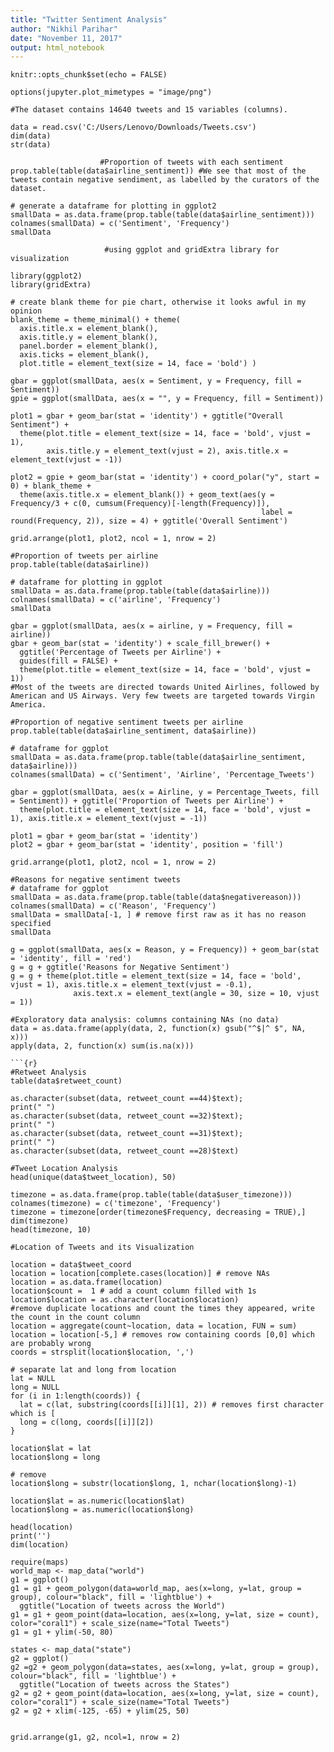 ```yaml
---
title: "Twitter Sentiment Analysis"
author: "Nikhil Parihar"
date: "November 11, 2017"
output: html_notebook
---
```


```{r setup, include=FALSE}
knitr::opts_chunk$set(echo = FALSE)
```


```{r , echo = TRUE}
options(jupyter.plot_mimetypes = "image/png")

#The dataset contains 14640 tweets and 15 variables (columns).

data = read.csv('C:/Users/Lenovo/Downloads/Tweets.csv')
dim(data)
str(data)

                    #Proportion of tweets with each sentiment
prop.table(table(data$airline_sentiment)) #We see that most of the tweets contain negative sendiment, as labelled by the curators of the dataset.

```


```{r}
# generate a dataframe for plotting in ggplot2
smallData = as.data.frame(prop.table(table(data$airline_sentiment)))
colnames(smallData) = c('Sentiment', 'Frequency')
smallData

                     #using ggplot and gridExtra library for visualization

library(ggplot2)
library(gridExtra)
```


```{r}
# create blank theme for pie chart, otherwise it looks awful in my opinion
blank_theme = theme_minimal() + theme(
  axis.title.x = element_blank(),
  axis.title.y = element_blank(),
  panel.border = element_blank(),
  axis.ticks = element_blank(),
  plot.title = element_text(size = 14, face = 'bold') )

gbar = ggplot(smallData, aes(x = Sentiment, y = Frequency, fill = Sentiment))
gpie = ggplot(smallData, aes(x = "", y = Frequency, fill = Sentiment))

plot1 = gbar + geom_bar(stat = 'identity') + ggtitle("Overall Sentiment") + 
  theme(plot.title = element_text(size = 14, face = 'bold', vjust = 1),
        axis.title.y = element_text(vjust = 2), axis.title.x = element_text(vjust = -1))

plot2 = gpie + geom_bar(stat = 'identity') + coord_polar("y", start = 0) + blank_theme +
  theme(axis.title.x = element_blank()) + geom_text(aes(y = Frequency/3 + c(0, cumsum(Frequency)[-length(Frequency)]),
                                                        label = round(Frequency, 2)), size = 4) + ggtitle('Overall Sentiment')

grid.arrange(plot1, plot2, ncol = 1, nrow = 2)

```

```{r}
#Proportion of tweets per airline
prop.table(table(data$airline))

# dataframe for plotting in ggplot
smallData = as.data.frame(prop.table(table(data$airline)))
colnames(smallData) = c('airline', 'Frequency')
smallData

gbar = ggplot(smallData, aes(x = airline, y = Frequency, fill = airline))
gbar + geom_bar(stat = 'identity') + scale_fill_brewer() + 
  ggtitle('Percentage of Tweets per Airline') +
  guides(fill = FALSE) + 
  theme(plot.title = element_text(size = 14, face = 'bold', vjust = 1))
#Most of the tweets are directed towards United Airlines, followed by American and US Airways. Very few tweets are targeted towards Virgin America.

```

```{r}
#Proportion of negative sentiment tweets per airline
prop.table(table(data$airline_sentiment, data$airline))
```

```{r}
# dataframe for ggplot
smallData = as.data.frame(prop.table(table(data$airline_sentiment, data$airline)))
colnames(smallData) = c('Sentiment', 'Airline', 'Percentage_Tweets')

gbar = ggplot(smallData, aes(x = Airline, y = Percentage_Tweets, fill = Sentiment)) + ggtitle('Proportion of Tweets per Airline') +
  theme(plot.title = element_text(size = 14, face = 'bold', vjust = 1), axis.title.x = element_text(vjust = -1))

plot1 = gbar + geom_bar(stat = 'identity')
plot2 = gbar + geom_bar(stat = 'identity', position = 'fill')

grid.arrange(plot1, plot2, ncol = 1, nrow = 2)
```


```{r}
#Reasons for negative sentiment tweets
# dataframe for ggplot
smallData = as.data.frame(prop.table(table(data$negativereason)))
colnames(smallData) = c('Reason', 'Frequency')
smallData = smallData[-1, ] # remove first raw as it has no reason specified
smallData

g = ggplot(smallData, aes(x = Reason, y = Frequency)) + geom_bar(stat = 'identity', fill = 'red')
g = g + ggtitle('Reasons for Negative Sentiment')
g = g + theme(plot.title = element_text(size = 14, face = 'bold', vjust = 1), axis.title.x = element_text(vjust = -0.1),
              axis.text.x = element_text(angle = 30, size = 10, vjust = 1))
```

```{r}
#Exploratory data analysis: columns containing NAs (no data)
data = as.data.frame(apply(data, 2, function(x) gsub("^$|^ $", NA, x)))
apply(data, 2, function(x) sum(is.na(x)))

```{r}
#Retweet Analysis
table(data$retweet_count)

as.character(subset(data, retweet_count ==44)$text);
print(" ")
as.character(subset(data, retweet_count ==32)$text);
print(" ")
as.character(subset(data, retweet_count ==31)$text);
print(" ")
as.character(subset(data, retweet_count ==28)$text)
```
```{r}
#Tweet Location Analysis
head(unique(data$tweet_location), 50)

timezone = as.data.frame(prop.table(table(data$user_timezone)))
colnames(timezone) = c('timezone', 'Frequency')
timezone = timezone[order(timezone$Frequency, decreasing = TRUE),]
dim(timezone)
head(timezone, 10)
```

```{r}
#Location of Tweets and its Visualization

location = data$tweet_coord
location = location[complete.cases(location)] # remove NAs
location = as.data.frame(location)
location$count =  1 # add a count column filled with 1s
location$location = as.character(location$location)
#remove duplicate locations and count the times they appeared, write the count in the count column
location = aggregate(count~location, data = location, FUN = sum)
location = location[-5,] # removes row containing coords [0,0] which are probably wrong
coords = strsplit(location$location, ',') 
```

```{r}
# separate lat and long from location
lat = NULL
long = NULL
for (i in 1:length(coords)) {
  lat = c(lat, substring(coords[[i]][1], 2)) # removes first character which is [
  long = c(long, coords[[i]][2]) 
}

location$lat = lat
location$long = long
```

```{r}
# remove 
location$long = substr(location$long, 1, nchar(location$long)-1)

location$lat = as.numeric(location$lat)
location$long = as.numeric(location$long)

head(location)
print('')
dim(location)
```

```{r}
require(maps)
world_map <- map_data("world")
g1 = ggplot()
g1 = g1 + geom_polygon(data=world_map, aes(x=long, y=lat, group = group), colour="black", fill = 'lightblue') + 
  ggtitle("Location of tweets across the World")
g1 = g1 + geom_point(data=location, aes(x=long, y=lat, size = count), color="coral1") + scale_size(name="Total Tweets")
g1 = g1 + ylim(-50, 80)
```

```{r}
states <- map_data("state")
g2 = ggplot()
g2 =g2 + geom_polygon(data=states, aes(x=long, y=lat, group = group), colour="black", fill = 'lightblue') + 
  ggtitle("Location of tweets across the States")
g2 = g2 + geom_point(data=location, aes(x=long, y=lat, size = count), color="coral1") + scale_size(name="Total Tweets")
g2 = g2 + xlim(-125, -65) + ylim(25, 50)
```

```{r}

grid.arrange(g1, g2, ncol=1, nrow = 2)
```
